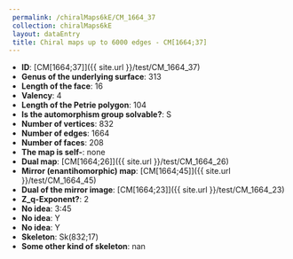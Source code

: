 ```yaml
--- 
 permalink: /chiralMaps6kE/CM_1664_37 
 collection: chiralMaps6kE
 layout: dataEntry
 title: Chiral maps up to 6000 edges - CM[1664;37]
---
```


- **ID**: [CM[1664;37]]({{ site.url }}/test/CM_1664_37)
- **Genus of the underlying surface**: 313
- **Length of the face**: 16
- **Valency**: 4
- **Length of the Petrie polygon**: 104
- **Is the automorphism group solvable?**: S
- **Number of vertices**: 832
- **Number of edges**: 1664
- **Number of faces**: 208
- **The map is self-**: none
- **Dual map**: [CM[1664;26]]({{ site.url }}/test/CM_1664_26)
- **Mirror (enantihomorphic) map**: [CM[1664;45]]({{ site.url }}/test/CM_1664_45)
- **Dual of the mirror image**: [CM[1664;23]]({{ site.url }}/test/CM_1664_23)
- **Z_q-Exponent?**: 2
- **No idea**:  3:45
- **No idea**: Y
- **No idea**: Y
- **Skeleton**: Sk(832;17)
- **Some other kind of skeleton**: nan
